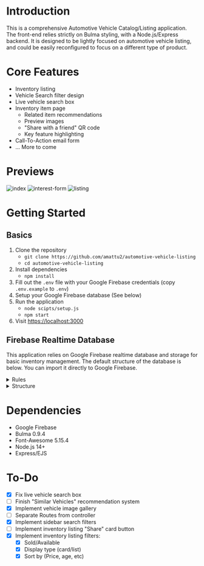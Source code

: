 # Introduction

This is a comprehensive Automotive Vehicle Catalog/Listing application. The front-end relies strictly on Bulma styling, with a Node.js/Express backend. It is designed to be lightly focused on automotive vehicle listing, and could be easily reconfigured to focus on a different type of product.

# Core Features

- Inventory listing
- Vehicle Search filter design
- Live vehicle search box
- Inventory item page
  - Related item recommendations
  - Preview images
  - "Share with a friend" QR code
  - Key feature highlighting
- Call-To-Action email form
- ... More to come

# Previews

![index](https://user-images.githubusercontent.com/38357871/229307852-7721f46d-d510-47f9-b2dc-8d90bb8f4e3e.png)
![interest-form](https://user-images.githubusercontent.com/38357871/229307858-86845c48-f5b9-478c-b9ba-e95d97422fe7.png)
![listing](https://user-images.githubusercontent.com/38357871/229307864-dd59726b-639d-4b44-8e43-74965ce1da13.png)

# Getting Started

## Basics

1. Clone the repository
   - `git clone https://github.com/amattu2/automotive-vehicle-listing`
   - `cd automotive-vehicle-listing`
2. Install dependencies
   - `npm install`
3. Fill out the `.env` file with your Google Firebase credentials (copy `.env.example` to `.env`)
4. Setup your Google Firebase database (See below)
5. Run the application
   - `node scipts/setup.js`
   - `npm start`
6. Visit <https://localhost:3000>

## Firebase Realtime Database

This application relies on Google Firebase realtime database and storage for basic inventory management. The default structure of the database is below. You can import it directly to Google Firebase.

<details>
  <summary>Rules</summary>

  ```JSON
  {
    "rules": {
      "inventory": {
        ".read": true,
        ".write": true,
        ".indexOn": ["StockNum", "ModelYear", "Make", "Odometer", "Price"],
        "$key": {
          ".validate": "$key.length > 0 && newData.child('StockNum').exists()",
          "StockNum": {
            ".validate": "newData.exists() && newData.isString() && newData.val().length > 0"
          },
          "ModelYear":{
            ".validate": "newData.isNumber() && newData.val() > 1950"
          },
          "Odometer":{
            ".validate": "newData.isNumber() && newData.val() > 0"
          },
        }
      },
      "metadata": {
        ".read": true,
        ".write": true
      }
    }
  }
  ```

  > **Warning**: Beyond running the `setup.js` script, neither the `inventory` nor `metadata` nodes need `write` access.
</details>

<details>
  <summary>Structure</summary>

  ```JSON
  {
    "inventory": {},
    "metadata": {},
  }
  ```
</details>

# Dependencies

- Google Firebase
- Bulma 0.9.4
- Font-Awesome 5.15.4
- Node.js 14+
- Express/EJS

# To-Do

- [X] Fix live vehicle search box
- [ ] Finish "Similar Vehicles" recommendation system
- [X] Implement vehicle image gallery
- [ ] Separate Routes from controller
- [X] Implement sidebar search filters
- [ ] Implement inventory listing "Share" card button
- [X] Implement inventory listing filters:
  - [X] Sold/Available
  - [X] Display type (card/list)
  - [X] Sort by (Price, age, etc)
